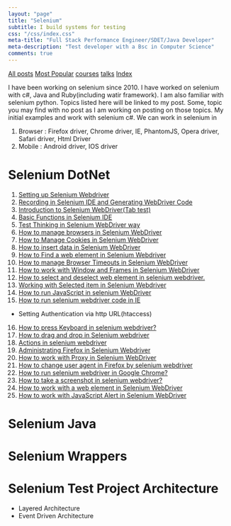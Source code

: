 ```yaml
---
layout: "page"
title: "Selenium"
subtitle: I build systems for testing
css: "/css/index.css"
meta-title: "Full Stack Performance Engineer/SDET/Java Developer"
meta-description: "Test developer with a Bsc in Computer Science"
comments: true
---
```

<div class="list-filters">
    <a href="/" class="list-filter filter-selected">All posts</a>
    <a href="/popular" class="list-filter">Most Popular</a>
    <a href="/courses" class="list-filter">courses</a>
	<a href="/talks" class="list-filter">talks</a>
    <a href="/tags" class="list-filter">Index</a>
</div>

I have been working on selenium since 2010. I have worked on selenium with c#, Java and Ruby(including watir framework). I am also familiar with selenium python. Topics listed here will be linked to my post. Some, topic you may find with no post as I am working on posting on those topics. My initial examples and work with selenium c#. We can work in selenium in
1. Browser : Firefox driver, Chrome driver, IE, PhantomJS, Opera driver, Safari driver, Html Driver
2. Mobile : Android driver, IOS driver

# Selenium DotNet
1. [Setting up Selenium Webdriver](http://shantonusarker.blogspot.com/2012/09/setting-up-selenium-webdriver.html)
2. [Recording in Selenium IDE and Generating WebDriver Code](http://shantonusarker.blogspot.com/2012/09/selenium-ide-example-simple-recording.html)
3. [Introduction to Selenium WebDriver(Tab test)](http://shantonusarker.blogspot.com/2012/09/a-introduction-to-selenium-webdrivertab.html)
4. [Basic Functions in Selenium IDE](http://shantonusarker.blogspot.com/2012/11/working-with-web-elements-in-selenium.html)
5. [Test Thinking in Selenium WebDriver way](http://shantonusarker.blogspot.com/2012/11/thinking-in-selenium-webdriver-way.html)
6. [How to manage browsers in Selenium WebDriver](http://shantonusarker.blogspot.com/2012/11/browser-controlling-by-selenium.html)
7. [How to Manage Cookies in Selenium WebDriver](http://shantonusarker.blogspot.com/2012/12/handling-cookie-in-selenium-webdriver.html)
8. [How to insert data in Selenium WebDriver](http://shantonusarker.blogspot.com/2012/12/how-to-insert-data-in-text-field-in.html)
9. [How to Find a web element in Selenium Webdriver](http://shantonusarker.blogspot.com/2012/12/how-to-find-web-element-in-selenium.html)
10. [How to manage Browser Timeouts in Selenium WebDriver](http://shantonusarker.blogspot.com/2012/12/how-to-manage-browser-timeouts-in.html)
11. [How to work with Window and Frames in Selenium WebDriver](http://shantonusarker.blogspot.com/2012/12/how-to-work-with-windows-and-frames-in.html)
12. [How to select and deselect web element in selenium webdriver.](http://shantonusarker.blogspot.com/2012/12/how-to-select-and-deselect-web-element.html)
13. [Working with Selected item in Selenium Webdriver](http://shantonusarker.blogspot.com/2012/12/working-with-selected-item-in-selenium.html)
14. [How to run JavaScript in selenium WebDriver](http://shantonusarker.blogspot.com/2012/12/how-to-run-javascript-in-selenium.html)
15. [How to run selenium webdriver code in IE](http://shantonusarker.blogspot.com/2012/12/how-to-run-selenium-webdriver-code-in-ie.html)
- Setting Authentication  via http URL(htaccess)
16. [How to press Keyboard in selenium webdriver?](http://shantonusarker.blogspot.com/2012/12/how-to-press-key-of-keyboard-selenium.html)
17. [How to drag and drop in Selenium webdriver](http://shantonusarker.blogspot.com/2012/12/how-to-drag-and-drop-in-selenium.html)
18. [Actions in selenium webdriver](http://shantonusarker.blogspot.com/2012/12/actions-in-selenium-webdriver.html)
19. [Administrating Firefox in Selenium Webdriver](http://shantonusarker.blogspot.com/2012/12/administrating-firefox-in-selenium.html)
20. [How to work with Proxy in Selenium WebDriver](http://shantonusarker.blogspot.com/2012/12/how-to-work-with-proxy-in-selenium.html)
21. [How to change user agent in Firefox by selenium webdriver](http://shantonusarker.blogspot.com/2012/12/how-to-change-user-agent-in-firefox-by.html)
22. [How to run selenium webdriver in Google Chrome?](http://shantonusarker.blogspot.com/2012/12/how-to-run-selenium-webdriver-in-google.html)
23. [How to take a screenshot in selenium webdriver?](http://shantonusarker.blogspot.com/2012/12/how-to-take-screenshot-in-selenium.html)
24. [How to work with a web element in Selenium WebDriver](http://shantonusarker.blogspot.com/2012/12/how-to-work-with-web-element-in.html)
25. [How to work with JavaScript Alert in Selenium WebDriver](http://shantonusarker.blogspot.com/2012/12/how-to-work-with-javascript-alart-in.html)

# Selenium Java

# Selenium Wrappers

# Selenium Test Project Architecture
- Layered Architecture
- Event Driven Architecture